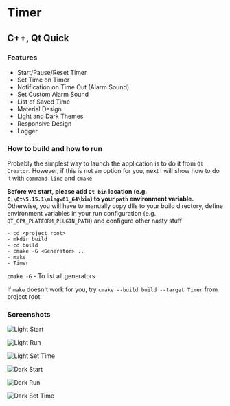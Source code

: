 # Timer

## C++, Qt Quick

### Features
- Start/Pause/Reset Timer
- Set Time on Timer
- Notification on Time Out (Alarm Sound)
- Set Custom Alarm Sound
- List of Saved Time
- Material Design
- Light and Dark Themes
- Responsive Design
- Logger

### How to build and how to run
Probably the simplest way to launch the application is to do it from `Qt Creator`.
However, if this is not an option for you, next I will show how to do it with `command line` and `cmake`

**Before we start, please add `Qt bin` location (e.g. `C:\Qt\5.15.1\mingw81_64\bin`) to your `path` environment variable.**
Otherwise, you will have to manually copy dlls to your build directory, 
define environment variables in your run configuration (e.g. `QT_QPA_PLATFORM_PLUGIN_PATH`) and configure other nasty stuff

```
- cd <project root>
- mkdir build
- cd build
- cmake -G <Generator> ..
- make
- Timer
```
`cmake -G` - To list all generators

If `make` doesn't work for you, try `cmake --build build --target Timer` from project root

### Screenshots
![Light Start](./screenshots/light-start.jpg)

![Light Run](./screenshots/light-run.jpg)

![Light Set Time](./screenshots/light-set-time.jpg)

![Dark Start](./screenshots/dark-start.jpg)

![Dark Run](./screenshots/dark-run.jpg)

![Dark Set Time](./screenshots/dark-set-time.jpg)

